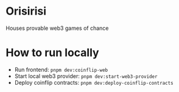 # Orisirisi

Houses provable web3 games of chance

# How to run locally

- Run frontend: `pnpm dev:coinflip-web `
- Start local web3 provider: `pnpm dev:start-web3-provider`
- Deploy coinflip contracts: `pnpm dev:deploy-coinflip-contracts`
